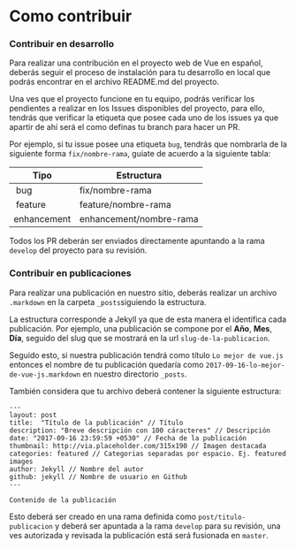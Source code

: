 # Como contribuir

### Contribuir en desarrollo

Para realizar una contribución en el proyecto web de Vue en español, deberás seguir el proceso de instalación para tu desarrollo en local que podrás encontrar en el archivo README.md del proyecto.

Una ves que el proyecto funcione en tu equipo, podrás verificar los pendientes a realizar en los Issues disponibles del proyecto, para ello, tendrás que verificar la etiqueta que posee cada uno de los issues ya que apartir de ahí será el como definas tu branch para hacer un PR.

Por ejemplo, si tu issue posee una etiqueta `bug`, tendrás que nombrarla de la siguiente forma `fix/nombre-rama`, guiate de acuerdo a la siguiente tabla:

| Tipo         | Estructura              |
|--------------|-------------------------|
| bug          | fix/nombre-rama         |
| feature      | feature/nombre-rama     |
| enhancement  | enhancement/nombre-rama |

Todos los PR deberán ser enviados directamente apuntando a la rama `develop` del proyecto para su revisión.


### Contribuir en publicaciones

Para realizar una publicación en nuestro sitio, deberás realizar un archivo `.markdown` en la carpeta `_posts`siguiendo la estructura.

La estructura corresponde a Jekyll ya que de esta manera el identifica cada publicación. Por ejemplo, una publicación se compone por el **Año**, **Mes**, **Día**, seguido del slug que se mostrará en la url `slug-de-la-publicacion`.

Seguido esto, si nuestra publicación tendrá como título `Lo mejor de vue.js` entonces el nombre de tu publicación quedaría como `2017-09-16-lo-mejor-de-vue-js.markdown` en nuestro directorio `_posts`.

También considera que tu archivo deberá contener la siguiente estructura:

```
---
layout: post
title:  "Título de la publicación" // Título
description: "Breve descripción con 100 cáracteres" // Descripción
date: "2017-09-16 23:59:59 +0530" // Fecha de la publicación
thumbnail: http://via.placeholder.com/315x190 // Imagen destacada
categories: featured // Categorias separadas por espacio. Ej. featured images
author: Jekyll // Nombre del autor
github: jekyll // Nombre de usuario en Github
---

Contenido de la publicación
```

Esto deberá ser creado en una rama definida como `post/titulo-publicacion` y deberá ser apuntada a la rama `develop` para su revisión, una ves autorizada y revisada la publicación está será fusionada en `master`.